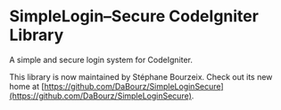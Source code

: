 # SimpleLogin–Secure CodeIgniter Library

A simple and secure login system for CodeIgniter.

This library is now maintained by Stéphane Bourzeix.  Check out its new home at [https://github.com/DaBourz/SimpleLoginSecure](https://github.com/DaBourz/SimpleLoginSecure).
